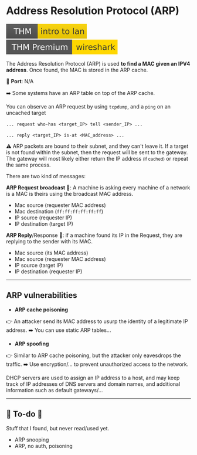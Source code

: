 # Address Resolution Protocol (ARP)

[![introtolan](../../../cybersecurity/_badges/thm/introtolan.svg)](https://tryhackme.com/room/introtolan)
[![wireshark](../../../cybersecurity/_badges/thmp/wireshark.svg)](https://tryhackme.com/room/wireshark)

<div class="row row-cols-md-2"><div>

The Address Resolution Protocol (ARP) is used **to find a MAC given an IPV4 address**. Once found, the MAC is stored in the ARP cache.

🐊️ **Port**: N/A

➡️ Some systems have an ARP table on top of the ARP cache.

You can observe an ARP request by using `tcpdump`, and a `ping` on an uncached target

```text!
... request who-has <target_IP> tell <sender_IP> ...
```

```text!
... reply <target_IP> is-at <MAC_address> ...
```

⚠️ ARP packets are bound to their subnet, and they can't leave it. If a target is not found within the subnet, then the request will be sent to the gateway. The gateway will most likely either return the IP address <small>(if cached)</small> or repeat the same process.
</div><div>

There are two kind of messages:

**ARP Request broadcast** 🔎: A machine is asking every machine of a network is a MAC is theirs using the broadcast MAC address.

* Mac source (requester MAC address)
* Mac destination (`ff:ff:ff:ff:ff:ff`)
* IP source (requester IP)
* IP destination (target IP)

**ARP Reply**/Response 🧑: if a machine found its IP in the Request, they are replying to the sender with its MAC.

* Mac source (its MAC address)
* Mac source (requester MAC address)
* IP source (target IP)
* IP destination (requester IP)
</div></div>

<hr class="sep-both">

## ARP vulnerabilities

<div class="row row-cols-md-2 mt-3"><div>

* **ARP cache poisoning**

👉 An attacker send its MAC address to usurp the identity of a legitimate IP address. ➡️ You can use static ARP tables...
</div><div>

* **ARP spoofing**

👉 Similar to ARP cache poisoning, but the attacker only eavesdrops the traffic. ➡️ Use encryption/... to prevent unauthorized access to the network.

DHCP servers are used to assign an IP address to a host, and may keep track of IP addresses of DNS servers and domain names, and additional information such as default gateways/...
</div></div>

<hr class="sep-both">

## 👻 To-do 👻

Stuff that I found, but never read/used yet.

<div class="row row-cols-md-2"><div>

* ARP snooping 
* ARP, no auth, poisoning
</div><div>
</div></div>
